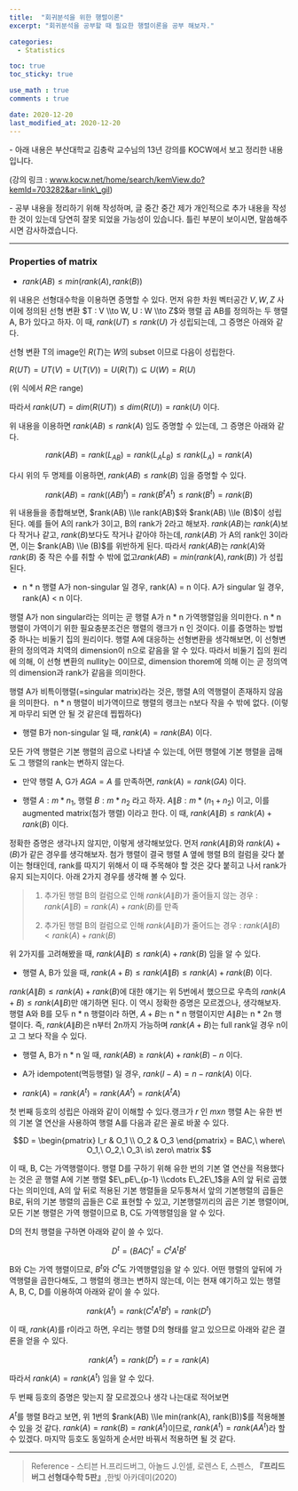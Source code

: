 ```yaml
---
title:  "회귀분석을 위한 행렬이론"
excerpt: "회귀분석을 공부할 때 필요한 행렬이론을 공부 해보자."

categories:
  - Statistics

toc: true
toc_sticky: true

use_math : true
comments : true

date: 2020-12-20
last_modified_at: 2020-12-20
---
```


\- 아래 내용은 부산대학교 김충락 교수님의 13년 강의를 KOCW에서 보고 정리한 내용입니다.

(강의 링크 : www.kocw.net/home/search/kemView.do?kemId=703282&ar=link\_gil)

\- 공부 내용을 정리하기 위해 작성하며, 글 중간 중간 제가 개인적으로 추가 내용을 작성한 것이 있는데 당연히 잘못 되었을 가능성이 있습니다. 틀린 부분이 보이시면, 말씀해주시면 감사하겠습니다.

---

### Properties of matrix

- $rank(AB) \le min(rank(A), rank(B))$

위 내용은 선형대수학을 이용하면 증명할 수 있다. 먼저 유한 차원 벡터공간 $V, W, Z$ 사이에 정의된 선형 변환 $T : V \\to W, U : W \\to Z$와 행렬 곱 AB를 정의하는 두 행렬 A, B가 있다고 하자. 이 때, $rank(UT) \le rank(U)$ 가 성립되는데, 그 증명은 아래와 같다.

선형 변환 T의 image인 $R(T)$는 $W$의 subset 이므로 다음이 성립한다.

$R(UT) = UT(V) = U(T(V)) = U(R(T)) \subseteq U(W) = R(U)$

(위 식에서 $R$은 range)

따라서 $rank(UT) = dim(R(UT)) \le dim(R(U)) = rank(U)$ 이다.

위 내용을 이용하면 $rank(AB) \le rank(A)$ 임도 증명할 수 있는데, 그 증명은 아래와 같다.

$$rank(AB) = rank(L_{AB}) = rank(L_{A}L_{B}) \le rank(L_{A}) = rank(A)$$

다시 위의 두 명제를 이용하면, $rank(AB) \le rank(B)$ 임을 증명할 수 있다.

$$rank(AB) = rank((AB)^t) = rank(B^tA^t) \le rank(B^t) = rank(B)$$

위 내용들을 종합해보면, $rank(AB) \\le rank(AB)$와 $rank(AB) \\le (B)$이 성립된다. 예를 들어 A의 rank가 3이고, B의 rank가 2라고 해보자. $rank(AB)$는 $rank(A)$보다 작거나 같고, $rank(B)$보다도 작거나 같아야 하는데, $rank(AB)$ 가 A의 rank인 3이라면, 이는 $rank(AB) \\le (B)$를 위반하게 된다. 따라서 $rank(AB)$는 $rank(A)$와 $rank(B)$ 중 작은 수를 취할 수 밖에 없고$rank(AB) = min(rank(A), rank(B))$ 가 성립된다.

- n \* n 행렬 A가 non-singular 일 경우, rank(A) = n 이다. A가 singular 일 경우, rank(A) < n 이다.

행렬 A가 non singular라는 의미는 곧 행렬 A가 n \* n 가역행렬임을 의미한다. n \* n 행렬이 가역이기 위한 필요충분조건은 행렬의 랭크가 n 인 것이다. 이를 증명하는 방법 중 하나는 비둘기 집의 원리이다. 행렬 A에 대응하는 선형변환을 생각해보면, 이 선형변환의 정의역과 치역의 dimension이 n으로 같음을 알 수 있다. 따라서 비둘기 집의 원리에 의해, 이 선형 변환의 nullity는 0이므로, dimension thorem에 의해 이는 곧 정의역의 dimension과 rank가 같음을 의미한다. 

행렬 A가 비특이행렬(=singular matrix)라는 것은, 행렬 A의 역행렬이 존재하지 않음을 의미한다.  n \* n 행렬이 비가역이므로 행렬의 랭크는 n보다 작을 수 밖에 없다. (이렇게 마무리 되면 안 될 것 같은데 찝찝하다)


- 행렬 B가 non-singular 일 때, $rank(A) = rank(BA)$ 이다.

모든 가역 행렬은 기본 행렬의 곱으로 나타낼 수 있는데, 어떤 행렬에 기본 행렬을 곱해도 그 행렬의 rank는 변하지 않는다.


- 만약 행렬 A, G가 $AGA = A$ 를 만족하면, $rank(A) = rank(GA)$ 이다.


- 행렬 $A : m*n_1$, 행렬 $B : m * n_2$ 라고 하자. $A\|B: m * (n_1 + n_2)$ 이고, 이를 augmented matrix(첨가 행렬) 이라고 한다. 이 때, $rank(A\|B) \le rank(A) + rank(B)$ 이다.

정확한 증명은 생각나지 않지만, 이렇게 생각해보았다. 먼저 $rank(A\|B)$와 $rank(A) + (B)$가 같은 경우를 생각해보자. 첨가 행렬이 결국 행렬 A 옆에 행렬 B의 컬럼을 갖다 붙이는 형태인데, rank를 따지기 위해서 이 때 주목해야 할 것은 갖다 붙히고 나서 rank가 유지 되는지이다. 아래 2가지 경우를 생각해 볼 수 있다.



>1. 추가된 행렬 B의 컬럼으로 인해 $rank(A\|B)$가 줄어들지 않는 경우 : $rank(A\|B) = rank(A) + rank(B)$를 만족
>
>2. 추가된 행렬 B의 컬럼으로 인해 $rank(A\|B)$가 줄어드는 경우 : $rank(A\|B) < rank(A) + rank(B)$


위 2가지를 고려해봤을 때, $rank(A\|B) \le rank(A) + rank(B)$ 임을 알 수 있다.



- 행렬 A, B가 있을 때, $rank(A+B) \le rank(A\|B) \le rank(A) + rank(B)$ 이다.

$rank(A\|B) \le rank(A) + rank(B)$에 대한 얘기는 위 5번에서 했으므로 우측의 $rank(A+B) \le rank(A\|B)$만 얘기하면 된다. 이 역시 정확한 증명은 모르겠으나, 생각해보자. 행렬 A와 B를 모두 n * n 행렬이라 하면, $A+B$는 n \* n 행렬이지만 $A\|B$는 n * 2n 행렬이다. 즉, $rank(A\|B)$은 n부터 2n까지 가능하며 $rank(A+B)$는 full rank일 경우 n이고 그 보다 작을 수 있다. 



- 행렬 A, B가 n * n 일 때, $rank(AB) \ge rank(A) + rank(B) - n$ 이다.



- A가 idempotent(멱등행렬) 일 경우, $rank(I-A) = n-rank(A)$ 이다.


- $rank(A) = rank(A^t) = rank(AA^t) = rank(A^tA)$

첫 번째 등호의 성립은 아래와 같이 이해할 수 있다.랭크가 $r$ 인 $m x n$ 행렬 A는 유한 번의 기본 열 연산을 사용하여 행렬 A를 다음과 같은 꼴로 바꿀 수 있다.

$$D = \begin{pmatrix} I_r & O_1 \\ O_2 & O_3 \end{pmatrix} = BAC,\ where\ O_1,\ O_2,\ O_3\ is\ zero\ matrix $$

이 때, B, C는 가역행렬이다. 행렬 D를 구하기 위해 유한 번의 기본 열 연산을 적용했다는 것은 곧 행렬 A에 기본 행렬 $E\_pE\_{p-1} \\cdots E\_2E\_1$을 A의 앞 뒤로 곱했다는 의미인데, A의 앞 뒤로 적용된 기본 행렬들을 모두퉁쳐서 앞의 기본행렬의 곱들은 B로, 뒤의 기본 행렬의 곱들은 C로 표현할 수 있고, 기본행렬끼리의 곱은 기본 행렬이며, 모든 기본 행렬은 가역 행렬이므로 B, C도 가역행렬임을 알 수 있다.

D의 전치 행렬을 구하면 아래와 같이 쓸 수 있다.

$$D^t=(BAC)^t=C^tA^tB^t$$

B와 C는 가역 행렬이므로, $B^t$와 $C^t$도 가역행렬임을 알 수 있다. 어떤 행렬의 앞뒤에 가역행렬을 곱한다해도, 그 행렬의 랭크는 변하지 않는데, 이는 현재 얘기하고 있는 행렬 A, B, C, D를 이용하여 아래와 같이 쓸 수 있다.

$$rank(A^t) = rank(C^tA^tB^t) = rank(D^t)$$

이 때, $rank(A)$를 r이라고 하면, 우리는 행렬 D의 형태를 알고 있으므로 아래와 같은 결론을 얻을 수 있다.

$$rank(A^t) = rank(D^t) = r = rank(A)$$

따라서 $rank(A) = rank(A^t)$ 임을 알 수 있다.   

두 번째 등호의 증명은 맞는지 잘 모르겠으나 생각 나는대로 적어보면

$A^t$를 행렬 B라고 보면, 위 1번의 $rank(AB) \\le min(rank(A), rank(B))$를 적용해볼 수 있을 것 같다. $rank(A) = rank(B) = rank(A^t)$이므로, $rank(A^t) = rank(AA^t)$라 할 수 있겠다. 마지막 등호도 동일하게 순서만 바꿔서 적용하면 될 것 같다. 

---

>Reference
>\- 스티븐 H.프리드버그, 아놀드 J.인셀, 로렌스 E, 스펜스, **『**프리드버그 선형대수학 5판**』**,한빛 아카데미(2020)
